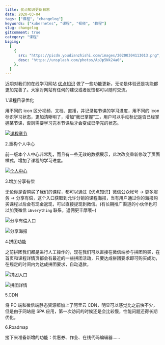 ```yaml
---
title: 优点知识更新日志
date: 2020-03-04
tags: ["课程", "changelog"]
keywords: ["kubernetes", "课程", "视频", "教程"]
slug: changelog
gitcomment: true
category: "课程"
bigimg:
  [
    {
      src: "https://picdn.youdianzhishi.com/images/20200304113013.png",
      desc: "https://unsplash.com/photos/ApJp5Nk24a0",
    },
  ]
---
```


近期对我们的在线学习网站 [优点知识](https://youdianzhishi.com) 做了一些功能更新，无论是体验还是功能都更加完善了。大家对网站有任何的建议或者反馈都可以随时交流。

1.课程目录优化

用不同的 icon 区分视频、文档、直播，并记录每节课的学习进度，用不同的 icon 标识学习状态，更加清晰明了，增加“我已掌握”工，用户可以手动标记是否已经掌握某节课，否则需要学习完本节课后才会变成已学完的状态。

[![课程章节](https://picdn.youdianzhishi.com/images/20200304110222.png)](https://youdianzhishi.com)

2.重构个人中心

<!--more-->

前一版本个人中心非常乱，而且有一些无效的数据展示，此次改变重新修改了页面样式，增加了课程的学习进度。

[![个人中心](https://picdn.youdianzhishi.com/images/20200304105909.png)](https://youdianzhishi.com/web/me)

3.增加分享有偿

无论你是否购买了我们的课程，都可以通过【优点知识】微信公众帐号 -> 更多服务 -> 分享有偿，这个入口获取到允许分销的课程海报，当有用户通过你的海报购买课程以后会有现金返现，可以直接提现到微信。(有长期推广渠道的小伙伴也可以加我微信 `iEverything` 联系，返佣更丰厚哦~)

![分享有偿入口](https://picdn.youdianzhishi.com/images/20200304111214.png)

![分享海报](https://picdn.youdianzhishi.com/images/20200304111527.png)

4.拼团功能

之前拼团我们都是进行人工操作的，现在我们可以直接在微信端参与拼团购买，在首页和课程详情页都会有最近的一些拼团活动，只要达成拼团要求即可购买成功，在规定的时间内为达成拼团要求，自动退款。

![拼团入口](https://picdn.youdianzhishi.com/images/20200304111755.png)

![拼团详情](https://picdn.youdianzhishi.com/images/20200304111822.png)

5.CDN

将 PC 端和微信端静态资源都加上了阿里云 CDN，明显可以感觉比之前快不少，但是由于网站是 SPA 应用，第一次访问的时候还是会比较慢，性能问题还得长期优化。

6.Roadmap

接下来准备新增的功能：优惠券、作业、在线代码编辑器......
